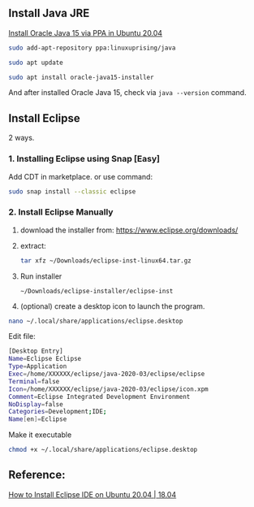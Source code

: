## Install Java JRE

[Install Oracle Java 15 via PPA in Ubuntu 20.04](http://ubuntuhandbook.org/index.php/2020/09/install-oracle-java-15-ubuntu-20-04-18-04-16-04/#comments)

```bash
sudo add-apt-repository ppa:linuxuprising/java

sudo apt update

sudo apt install oracle-java15-installer 
```
And after installed Oracle Java 15, check via `java --version` command.

## Install Eclipse

2 ways. 

### 1. Installing Eclipse using Snap [Easy]

Add CDT in marketplace.  or use command:

```bash
sudo snap install --classic eclipse
```



### 2. Install Eclipse Manually

1. download the installer from: https://www.eclipse.org/downloads/

2. extract:

   ```bash
   tar xfz ~/Downloads/eclipse-inst-linux64.tar.gz
   ```

3. Run installer

   ```
   ~/Downloads/eclipse-installer/eclipse-inst
   ```

4. (optional) create a desktop icon to launch the program.

```bash
nano ~/.local/share/applications/eclipse.desktop
```

Edit file:

```bash
[Desktop Entry]
Name=Eclipse Eclipse
Type=Application
Exec=/home/XXXXXX/eclipse/java-2020-03/eclipse/eclipse
Terminal=false
Icon=/home/XXXXXX/eclipse/java-2020-03/eclipse/icon.xpm
Comment=Eclipse Integrated Development Environment
NoDisplay=false
Categories=Development;IDE;
Name[en]=Eclipse
```

Make it executable

```bash
chmod +x ~/.local/share/applications/eclipse.desktop
```



## Reference:

[How to Install Eclipse IDE on Ubuntu 20.04 | 18.04](https://websiteforstudents.com/how-to-install-eclipse-ide-on-ubuntu-20-04-18-04/)